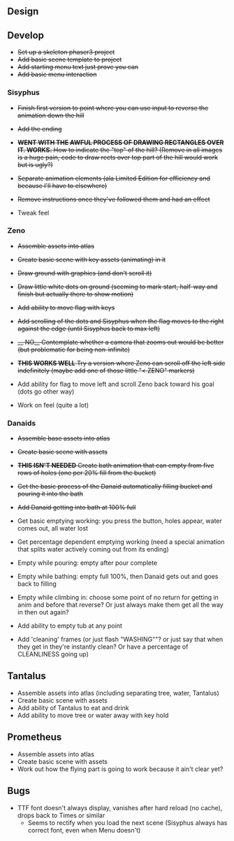## Design

## Develop

- ~~Set up a skeleton phaser3 project~~
- ~~Add basic scene template to project~~
- ~~Add starting menu text just prove you can~~
- ~~Add basic menu interaction~~

### Sisyphus
- ~~Finish first version to point where you can use input to reverse the animation down the hill~~
- ~~Add the ending~~
- ~~__WENT WITH THE AWFUL PROCESS OF DRAWING RECTANGLES OVER IT. WORKS.__ How to indicate the "top" of the hill? (Remove in all images is a huge pain, code to draw rects over top part of the hill would work but is ugly?)~~
- ~~Separate animation elements (ala Limited Edition for efficiency and because I'll have to elsewhere)~~
- ~~Remove instructions once they've followed them and had an effect~~

- Tweak feel

### Zeno

- ~~Assemble assets into atlas~~
- ~~Create basic scene with key assets (animating) in it~~
- ~~Draw ground with graphics (and don't scroll it)~~
- ~~Draw little white dots on ground (seeming to mark start, half-way and finish but actually there to show motion)~~
- ~~Add ability to move flag with keys~~
- ~~Add scrolling of the dots and Sisyphus when the flag moves to the right against the edge (until Sisyphus back to max left)~~
- ~~__ NO__ Contemplate whether a camera that zooms out would be better (but problematic for being non-infinite)~~
- ~~__THIS WORKS WELL__ Try a version where Zeno can scroll off the left side indefinitely (maybe add one of those little "< ZENO" markers)~~

- Add ability for flag to move left and scroll Zeno back toward his goal (dots go other way)
- Work on feel (quite a lot)

### Danaids

- ~~Assemble base assets into atlas~~
- ~~Create basic scene with assets~~
- ~~__THIS ISN'T NEEDED__ Create bath animation that can empty from five rows of holes (one per 20% fill from the bucket)~~
- ~~Get the basic process of the Danaid automatically filling bucket and pouring it into the bath~~
- ~~Add Danaid getting into bath at 100% full~~

- Get basic emptying working: you press the button, holes appear, water comes out, all water lost
- Get percentage dependent emptying working (need a special animation that splits water actively coming out from its ending)
- Empty while pouring: empty after pour complete
- Empty while bathing: empty full 100%, then Danaid gets out and goes back to filling
- Empty while climbing in: choose some point of no return for getting in anim and before that reverse? Or just always make them get all the way in then out again?
- Add ability to empty tub at any point
- Add 'cleaning' frames (or just flash "WASHING""? or just say that when they get in they're instantly clean? Or have a percentage of CLEANLINESS going up)

## Tantalus

- Assemble assets into atlas (including separating tree, water, Tantalus)
- Create basic scene with assets
- Add ability of Tantalus to eat and drink
- Add ability to move tree or water away with key hold

## Prometheus

- Assemble assets into atlas
- Create basic scene with assets
- Work out how the flying part is going to work because it ain't clear yet?

## Bugs

- TTF font doesn't always display, vanishes after hard reload (no cache), drops back to Times or similar
  - Seems to rectify when you load the next scene (Sisyphus always has correct font, even when Menu doesn't)
